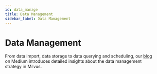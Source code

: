 ```yaml
---
id: data_manage
title: Data Management
sidebar_label: Data Management
---
```


# Data Management

From data import, data storage to data querying and scheduling, our [blog](https://medium.com/@milvusio/managing-data-in-massive-scale-vector-search-engine-db2e8941ce2f) on Medium introduces detailed insights about the data management strategy in Milvus. 

